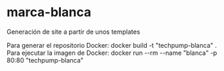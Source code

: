 # marca-blanca
Generación de site a partir de unos templates

Para generar el repositorio Docker: docker build -t "techpump-blanca" .
Para ejecutar la imagen de Docker: docker run --rm --name "blanca" -p 80:80 "techpump-blanca"